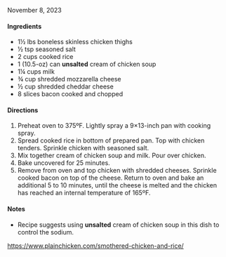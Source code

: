 November 8, 2023
#### Ingredients
- 1½ lbs boneless skinless chicken thighs
- ½ tsp seasoned salt
- 2 cups cooked rice
- 1 (10.5-oz) can **unsalted** cream of chicken soup
- 1¼ cups milk
- ¾ cup shredded mozzarella cheese
- ½ cup shredded cheddar cheese
- 8 slices bacon cooked and chopped
#### Directions
1. Preheat oven to 375ºF. Lightly spray a 9×13-inch pan with cooking spray.
2. Spread cooked rice in bottom of prepared pan. Top with chicken tenders. Sprinkle chicken with seasoned salt.
3. Mix together cream of chicken soup and milk. Pour over chicken.
4. Bake uncovered for 25 minutes.
5. Remove from oven and top chicken with shredded cheeses. Sprinkle cooked bacon on top of the cheese. Return to oven and bake an additional 5 to 10 minutes, until the cheese is melted and the chicken has reached an internal temperature of 165ºF.
#### Notes
* Recipe suggests using **unsalted** cream of chicken soup in this dish to control the sodium.

https://www.plainchicken.com/smothered-chicken-and-rice/